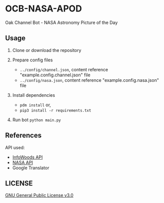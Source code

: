 # OCB-NASA-APOD

Oak Channel Bot - NASA Astronomy Picture of the Day

## Usage

1. Clone or download the repository

2. Prepare config files
    - `../config/channel.json`, content reference "example.config.channel.json" file
    - `../config/nasa.json`, content reference "example.config.nasa.json" file

3. Install dependencies
    - `pdm install` or,
    - `pip3 install -r requirements.txt`

4. Run bot
    `python main.py`

## References

API used:

- [InfoWoods API](https://github.com/infowoods/docs)
- [NASA API](https://api.nasa.gov/)
- Google Translator

## LICENSE

[GNU General Public License v3.0](https://github.com/nodewee/otbot-nasa-apod/blob/main/LICENSE)
